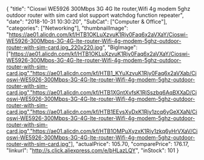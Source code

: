{
	"title": "Cioswi WE5926 300Mbps 3G 4G lte router,Wifi 4g modem 5ghz outdoor router with sim card slot support watchdog function repeater",
	"date": "2018-10-31 10:30:20",
	"SubCat": ["Computer & Office"],
	"categories": ["Networking"],
	"thumbnailImage": "https://ae01.alicdn.com/kf/HTB1OKLuXzvuK1Rjy0Faq6x2aVXaY/Cioswi-WE5926-300Mbps-3G-4G-lte-router-Wifi-4g-modem-5ghz-outdoor-router-with-sim-card.jpg_220x220.jpg",
	"BigImage": ["https://ae01.alicdn.com/kf/HTB1OKLuXzvuK1Rjy0Faq6x2aVXaY/Cioswi-WE5926-300Mbps-3G-4G-lte-router-Wifi-4g-modem-5ghz-outdoor-router-with-sim-card.jpg","https://ae01.alicdn.com/kf/HTB1_KYuXzvuK1Rjy0Faq6x2aVXab/Cioswi-WE5926-300Mbps-3G-4G-lte-router-Wifi-4g-modem-5ghz-outdoor-router-with-sim-card.jpg","https://ae01.alicdn.com/kf/HTB1XGntXvfsK1RjSszbq6AqBXXaD/Cioswi-WE5926-300Mbps-3G-4G-lte-router-Wifi-4g-modem-5ghz-outdoor-router-with-sim-card.jpg","https://ae01.alicdn.com/kf/HTB1EEvsXyDxK1Rjy1zcq6yGeXXaN/Cioswi-WE5926-300Mbps-3G-4G-lte-router-Wifi-4g-modem-5ghz-outdoor-router-with-sim-card.jpg","https://ae01.alicdn.com/kf/HTB1OMPuXyzxK1Rjy1zkq6yHrVXaV/Cioswi-WE5926-300Mbps-3G-4G-lte-router-Wifi-4g-modem-5ghz-outdoor-router-with-sim-card.jpg"],
	"actualPrice": 105.70,
	"comparePrice": 176.17,
	"linkurl": "http://s.click.aliexpress.com/e/bHLazLQY",
	"inStock": 101
}
